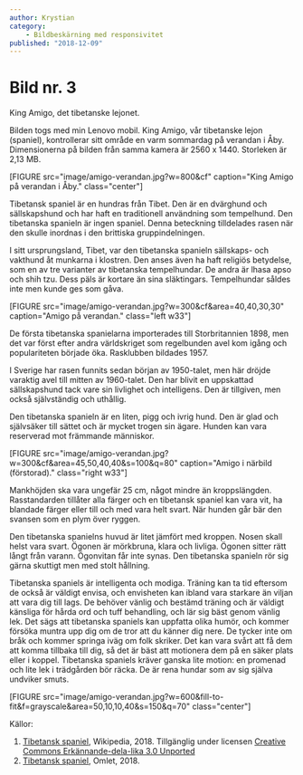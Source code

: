 ```yaml
---
author: Krystian
category:
    - Bildbeskärning med responsivitet
published: "2018-12-09"
---
```

Bild nr. 3
==================================

King Amigo, det tibetanske lejonet.

<!--more-->

Bilden togs med min Lenovo mobil. King Amigo, vår tibetanske lejon (spaniel), kontrollerar sitt område en varm sommardag på verandan i Åby. Dimensionerna på bilden från samma kamera är 2560 x 1440. Storleken är 2,13 MB.

[FIGURE src="image/amigo-verandan.jpg?w=800&cf" caption="King Amigo på verandan i Åby." class="center"]

Tibetansk spaniel är en hundras från Tibet. Den är en dvärghund och sällskapshund och har haft en traditionell användning som tempelhund. Den tibetanska spanieln är ingen spaniel. Denna beteckning tilldelades rasen när den skulle inordnas i den brittiska gruppindelningen.

I sitt ursprungsland, Tibet, var den tibetanska spanieln sällskaps- och vakthund åt munkarna i klostren. Den anses även ha haft religiös betydelse, som en av tre varianter av tibetanska tempelhundar. De andra är lhasa apso och shih tzu. Dess päls är kortare än sina släktingars. Tempelhundar såldes inte men kunde ges som gåva.

[FIGURE src="image/amigo-verandan.jpg?w=300&cf&area=40,40,30,30" caption="Amigo på verandan." class="left w33"]

De första tibetanska spanielarna importerades till Storbritannien 1898, men det var först efter andra världskriget som regelbunden avel kom igång och populariteten började öka. Rasklubben bildades 1957.

I Sverige har rasen funnits sedan början av 1950-talet, men här dröjde varaktig avel till mitten av 1960-talet. Den har blivit en uppskattad sällskapshund tack vare sin livlighet och intelligens. Den är tillgiven, men också självständig och uthållig.

Den tibetanska spanieln är en liten, pigg och ivrig hund. Den är glad och självsäker till sättet och är mycket trogen sin ägare. Hunden kan vara reserverad mot främmande människor.

[FIGURE src="image/amigo-verandan.jpg?w=300&cf&area=45,50,40,40&s=100&q=80" caption="Amigo i närbild (förstorad)." class="right w33"]

Mankhöjden ska vara ungefär 25 cm, något mindre än kroppslängden. Rasstandarden tillåter alla färger och en tibetansk spaniel kan vara vit, ha blandade färger eller till och med vara helt svart. När hunden går bär den svansen som en plym över ryggen.

Den tibetanska spanielns huvud är litet jämfört med kroppen. Nosen skall helst vara svart. Ögonen är mörkbruna, klara och livliga. Ögonen sitter rätt långt från varann. Ögonvitan får inte synas. Den tibetanska spanieln rör sig gärna skuttigt men med stolt hållning.

Tibetanska spaniels är intelligenta och modiga. Träning kan ta tid eftersom de också är väldigt envisa, och envisheten kan ibland vara starkare än viljan att vara dig till lags. De behöver vänlig och bestämd träning och är väldigt känsliga för hårda ord och tuff behandling, och lär sig bäst genom vänlig lek. Det sägs att tibetanska spaniels kan uppfatta olika humör, och kommer försöka muntra upp dig om de tror att du känner dig nere. De tycker inte om bråk och kommer springa iväg om folk skriker. Det kan vara svårt att få dem att komma tillbaka till dig, så det är bäst att motionera dem på en säker plats eller i koppel. Tibetanska spaniels kräver ganska lite motion: en promenad och lite lek i trädgården bör räcka. De är rena hundar som av sig själva undviker smuts.

[FIGURE src="image/amigo-verandan.jpg?w=600&fill-to-fit&f=grayscale&area=50,10,10,40&s=150&q=70" class="center"]

Källor:

1. [Tibetansk spaniel](https://sv.wikipedia.org/wiki/Tibetansk_spaniel), Wikipedia, 2018. Tillgänglig under licensen [Creative Commons Erkännande-dela-lika 3.0 Unported](http://creativecommons.org/licenses/by-sa/3.0/deed.sv)
2. [Tibetansk spaniel](https://www.omlet.se/breeds/hundar/tibetansk_spaniel), Omlet, 2018.